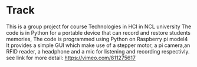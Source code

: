 # Track
This is a group project for course Technologies in HCI in NCL university
The code is in Python for a portable device that can record and restore students memories,
The code is programmed using Python on Raspberry pi model4
It provides a simple GUI which make use of a stepper motor, a pi camera,an RFID reader, a headphone and a mic for listening and recording respectivly. 
see link for more detail:
https://vimeo.com/811275617
